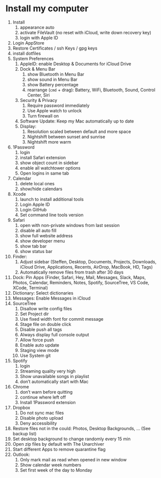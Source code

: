 # Install my computer

1. Install
    1. appearance auto
    1. activate FileVault (no reset with iCloud, write down recovery key)
    1. login with Apple ID
2. Login AppStore
3. Restore Certificates / ssh Keys / gpg keys
4. install dotfiles
5. System Preferences
    1. AppleID: enable Desktop & Documents for iCloud Drive
    1. Dock & Menu Bar
        1. show Bluetooth in Menu Bar
        1. show sound in Menu Bar
        1. show Battery percentage
        1. rearrange (`cmd` + drag): Battery, WiFi, Bluetooth, Sound, Control Center, Siri
    1. Security & Privacy
        1. Require password immediately
        1. Use Apple watch to unlock
        1. Turn firewall on
    1. Software Update: Keep my Mac automatically up to date
    1. Display:
        1. Resolution scaled between default and more space
        1. Nightshift between sunset and sunrise
        1. Nightshift more warm
6. 1Password
    1. login
    1. install Safari extension
    1. show object count in sidebar
    1. enable all watchtower options
    1. Open logins in same tab
7. Calendar
    1. delete local ones
    1. show/hide calendars
8. Xcode 
    1. launch to install additional tools
    1. Login Apple ID
    1. Login GitHub
    1. Set command line tools version
9. Safari
    1. open with non-private windows from last session
    1. disable all auto fill
    1. show full website address
    1. show developer menu
    1. show tab bar
    1. show status bar
10. Finder: 
    1. Adjust sidebar (Steffen, Desktop, Documents, Projects, Downloads, iCloud Drive, Applications, Recents, AirDrop, MacBook, HD, Tags)
    1. Automatically remove files from trash after 30 days
11. Dock: Pin Apps (Finder, Safari, Hey, Mail, Messages, Slack, Maps, Photos, Calendar, Reminders, Notes, Spotify, SourceTree, VS Code, XCode, Terminal)
12. Dictionary: Select dictionaries
13. Messages: Enable Messages in iCloud
14. SourceTree
    1. Disallow write config files
    2. Set Project dir
    3. Use fixed width font for commit message
    4. Stage file on double click
    5. Disable push all tags
    6. Always display full console output
    7. Allow force push
    8. Enable auto update
    9. Staging view mode
    10. Use System git
16. Spotify
    1. login
    1. Streaming quality very high
    1. Show unavailable songs in playlist
    1. don’t automatically start with Mac
17. Chrome
    1. don’t warn before quitting
    1. continue where left off
    1. Install 1Password extension
18. Dropbox
    1. Do not sync mac files
    2. Disable photo upload
    3. Deny accessibility
19. Restore files not in the could: Photos, Desktop Backgrounds, ... (See backup list)
20. Set desktop background to change randomly every 15 min
21. Open zip files by default with The Unarchiver
22. Start different Apps to remove quarantine flag 
23. Outlook:
    1. Only mark mail as read when opened in new window
    2. Show calendar week numbers
    3. Set first week of the day to Monday
